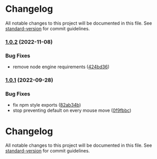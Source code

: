 # Changelog

All notable changes to this project will be documented in this file. See [standard-version](https://github.com/conventional-changelog/standard-version) for commit guidelines.

### [1.0.2](https://github.com/QuentinRoy/measure-display-view/compare/v1.0.1...v1.0.2) (2022-11-08)


### Bug Fixes

* remove node engine requirements ([424bd36](https://github.com/QuentinRoy/measure-display-view/commit/424bd36512e6c1aee16bef0f18d5c5b5843e1828))

### [1.0.1](https://github.com/QuentinRoy/measure-display-view/compare/v1.0.0...v1.0.1) (2022-09-28)


### Bug Fixes

* fix npm style exports ([82ab34b](https://github.com/QuentinRoy/measure-display-view/commit/82ab34b49c65783123818d43e7142534f8108523))
* stop preventing default on every mouse move ([0f9fbbc](https://github.com/QuentinRoy/measure-display-view/commit/0f9fbbc6927f221e8cd1ced98d160f0b8b52359f))

# Changelog

All notable changes to this project will be documented in this file. See [standard-version](https://github.com/conventional-changelog/standard-version) for commit guidelines.
